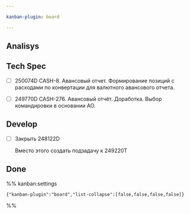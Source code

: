```yaml
---

kanban-plugin: board

---
```


## Analisys



## Tech Spec

- [ ] 250074D CASH-8. Авансовый отчет. Формирование позиций с расходами по конвертации для валютного авансового отчета.
- [ ] 249770D CASH-276. Авансовый отчёт. Доработка. Выбор командировки в основании АО.


## Develop

- [ ] Закрыть 248122D
	
	Вместо этого создать подзадачу к 249220T


## Done





%% kanban:settings
```
{"kanban-plugin":"board","list-collapse":[false,false,false,false]}
```
%%